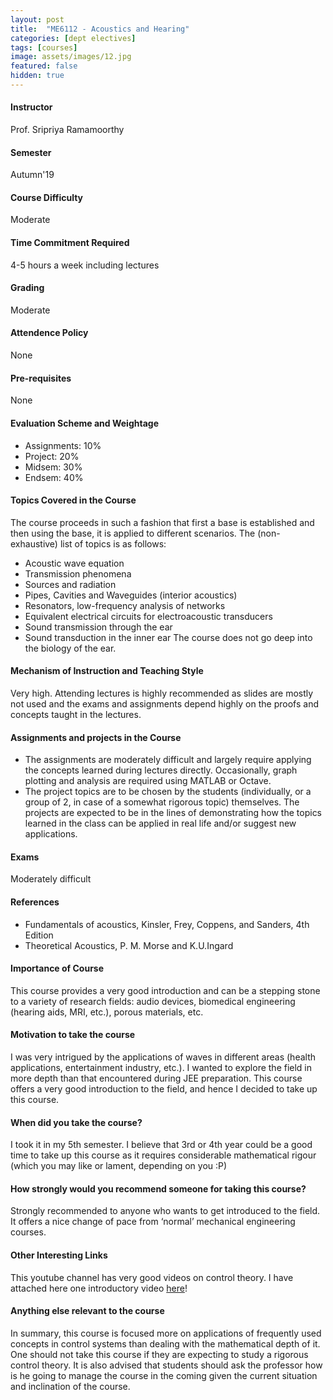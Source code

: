 ```yaml
---
layout: post
title:  "ME6112 - Acoustics and Hearing"
categories: [dept electives]
tags: [courses]
image: assets/images/12.jpg
featured: false
hidden: true
---
```


#### Instructor
Prof. Sripriya Ramamoorthy 

#### Semester
Autumn'19

#### Course Difficulty
Moderate 

#### Time Commitment Required
4-5 hours a week including lectures

#### Grading
Moderate

#### Attendence Policy
None

#### Pre-requisites
None

#### Evaluation Scheme and Weightage
* Assignments: 10%
* Project: 20%
* Midsem: 30%
* Endsem: 40%

#### Topics Covered in the Course
The course proceeds in such a fashion that first a base is established and then using the base, it is applied to different scenarios. The (non-exhaustive) list of topics is as follows:
* Acoustic wave equation
* Transmission phenomena
* Sources and radiation
* Pipes, Cavities and Waveguides (interior acoustics)
* Resonators, low-frequency analysis of networks
* Equivalent electrical circuits for electroacoustic transducers
* Sound transmission through the ear
* Sound transduction in the inner ear
The course does not go deep into the biology of the ear.

#### Mechanism of Instruction and Teaching Style
Very high. Attending lectures is highly recommended as slides are mostly not used and the exams and assignments depend highly on the proofs and concepts taught in the lectures.

#### Assignments and projects in the Course
* The assignments are moderately difficult and largely require applying the
concepts learned during lectures directly. Occasionally, graph plotting and
analysis are required using MATLAB or Octave.
* The project topics are to be chosen by the students (individually, or a group of 2, in case of a somewhat rigorous topic) themselves. The projects are expected to be in the lines of demonstrating how the topics learned in the class can be applied in real life and/or suggest new applications.

#### Exams
Moderately difficult

#### References
* Fundamentals of acoustics, Kinsler, Frey, Coppens, and Sanders, 4th Edition
* Theoretical Acoustics, P. M. Morse and K.U.Ingard

#### Importance of Course
This course provides a very good introduction and can be a stepping stone to a variety of research fields: audio devices, biomedical engineering (hearing aids, MRI, etc.), porous materials, etc.

#### Motivation to take the course
I was very intrigued by the applications of waves in different areas (health applications, entertainment industry, etc.). I wanted to explore the field in more depth than that encountered during JEE preparation. This course offers a very good introduction to the field, and hence I decided to take up this course.

#### When did you take the course?
I took it in my 5th semester. I believe that 3rd or 4th year could be a good time to take up this course as it requires considerable mathematical rigour (which you may like or lament, depending on you :P)

#### How strongly would you recommend someone for taking this course?
Strongly recommended to anyone who wants to get introduced to the field. It offers a nice change of pace from ‘normal’ mechanical engineering courses.

#### Other Interesting Links
This youtube channel has very good videos on control theory. I have attached here one introductory video [here](https://www.youtube.com/watch?v=oBc_BHxw78s)!

#### Anything else relevant to the course
In summary, this course is focused more on applications of frequently used concepts in control systems than dealing with the mathematical depth of it. One should not take this course if they are expecting to study a rigorous control theory. It is also advised that students should ask the professor how is he going to manage the course in the coming given the current situation and inclination of the course.